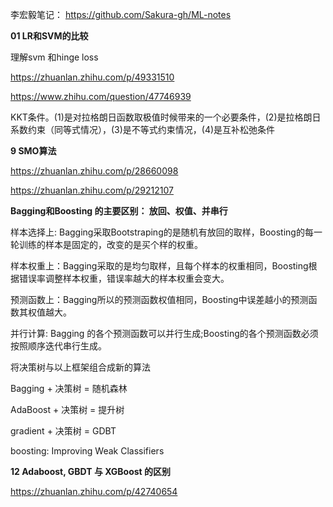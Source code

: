 
李宏毅笔记： https://github.com/Sakura-gh/ML-notes


**01 LR和SVM的比较**

理解svm 和hinge loss 

https://zhuanlan.zhihu.com/p/49331510

https://www.zhihu.com/question/47746939


KKT条件。(1)是对拉格朗日函数取极值时候带来的一个必要条件，(2)是拉格朗日系数约束（同等式情况），(3)是不等式约束情况，(4)是互补松弛条件

**9  SMO算法**

https://zhuanlan.zhihu.com/p/28660098

https://zhuanlan.zhihu.com/p/29212107

**Bagging和Boosting 的主要区别： 放回、权值、并串行**

样本选择上: Bagging采取Bootstraping的是随机有放回的取样，Boosting的每一轮训练的样本是固定的，改变的是买个样的权重。

样本权重上：Bagging采取的是均匀取样，且每个样本的权重相同，Boosting根据错误率调整样本权重，错误率越大的样本权重会变大。

预测函数上：Bagging所以的预测函数权值相同，Boosting中误差越小的预测函数其权值越大。

并行计算: Bagging 的各个预测函数可以并行生成;Boosting的各个预测函数必须按照顺序迭代串行生成。

将决策树与以上框架组合成新的算法

Bagging + 决策树 = 随机森林

AdaBoost + 决策树 = 提升树

gradient + 决策树 = GDBT

boosting:  Improving Weak Classifiers 

**12  Adaboost, GBDT 与 XGBoost 的区别**

https://zhuanlan.zhihu.com/p/42740654
